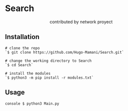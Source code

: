# Search

<p align="center">
  <span>contributed by network proyect<span/>
<p/>

## Installation

```console
# clone the repo
`$ git clone https://github.com/Hugo-Mamani/Search.git`

# change the working directory to Search
`$ cd Search`

# install the modules
`$ python3 -m pip install -r modules.txt`
```

## Usage

`console
$ python3 Main.py
`
